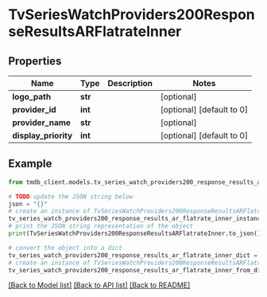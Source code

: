 # TvSeriesWatchProviders200ResponseResultsARFlatrateInner


## Properties

Name | Type | Description | Notes
------------ | ------------- | ------------- | -------------
**logo_path** | **str** |  | [optional] 
**provider_id** | **int** |  | [optional] [default to 0]
**provider_name** | **str** |  | [optional] 
**display_priority** | **int** |  | [optional] [default to 0]

## Example

```python
from tmdb_client.models.tv_series_watch_providers200_response_results_ar_flatrate_inner import TvSeriesWatchProviders200ResponseResultsARFlatrateInner

# TODO update the JSON string below
json = "{}"
# create an instance of TvSeriesWatchProviders200ResponseResultsARFlatrateInner from a JSON string
tv_series_watch_providers200_response_results_ar_flatrate_inner_instance = TvSeriesWatchProviders200ResponseResultsARFlatrateInner.from_json(json)
# print the JSON string representation of the object
print(TvSeriesWatchProviders200ResponseResultsARFlatrateInner.to_json())

# convert the object into a dict
tv_series_watch_providers200_response_results_ar_flatrate_inner_dict = tv_series_watch_providers200_response_results_ar_flatrate_inner_instance.to_dict()
# create an instance of TvSeriesWatchProviders200ResponseResultsARFlatrateInner from a dict
tv_series_watch_providers200_response_results_ar_flatrate_inner_from_dict = TvSeriesWatchProviders200ResponseResultsARFlatrateInner.from_dict(tv_series_watch_providers200_response_results_ar_flatrate_inner_dict)
```
[[Back to Model list]](../README.md#documentation-for-models) [[Back to API list]](../README.md#documentation-for-api-endpoints) [[Back to README]](../README.md)


